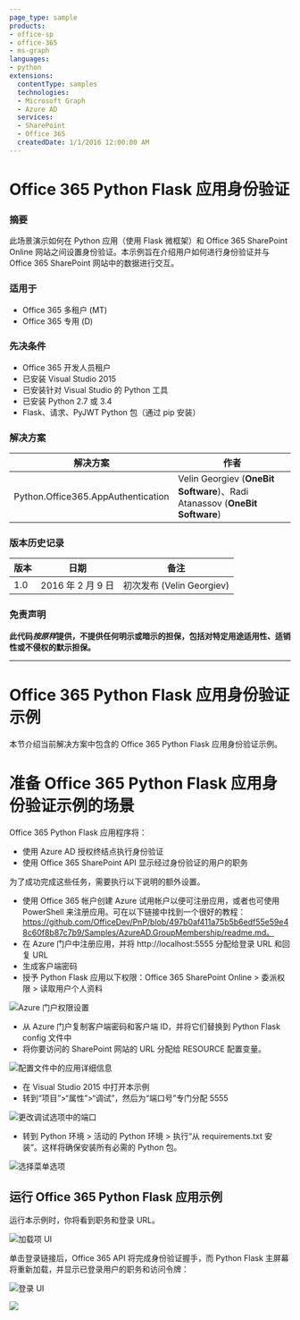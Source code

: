 ```yaml
---
page_type: sample
products:
- office-sp
- office-365
- ms-graph
languages:
- python
extensions:
  contentType: samples
  technologies:
  - Microsoft Graph
  - Azure AD
  services:
  - SharePoint
  - Office 365
  createdDate: 1/1/2016 12:00:00 AM
---
```

# Office 365 Python Flask 应用身份验证 #

### 摘要 ###
此场景演示如何在 Python 应用（使用 Flask 微框架）和 Office 365 SharePoint Online 网站之间设置身份验证。本示例旨在介绍用户如何进行身份验证并与 Office 365 SharePoint 网站中的数据进行交互。

### 适用于 ###
- Office 365 多租户 (MT)
- Office 365 专用 (D)

### 先决条件 ###
- Office 365 开发人员租户
- 已安装 Visual Studio 2015
- 已安装针对 Visual Studio 的 Python 工具
- 已安装 Python 2.7 或 3.4
- Flask、请求、PyJWT Python 包（通过 pip 安装）

### 解决方案 ###
解决方案 | 作者 
---------|---------- 
Python.Office365.AppAuthentication | Velin Georgiev (**OneBit Software**)、Radi Atanassov (**OneBit Software**)

### 版本历史记录 ###
版本 | 日期 | 备注 
---------| -----| -------- 
1.0 | 2016 年 2 月 9 日 | 初次发布 (Velin Georgiev)

### 免责声明 ###
**此代码*按原样*提供，不提供任何明示或暗示的担保，包括对特定用途适用性、适销性或不侵权的默示担保。**

----------

# Office 365 Python Flask 应用身份验证示例 #
本节介绍当前解决方案中包含的 Office 365 Python Flask 应用身份验证示例。

# 准备 Office 365 Python Flask 应用身份验证示例的场景 #
Office 365 Python Flask 应用程序将：

- 使用 Azure AD 授权终结点执行身份验证
- 使用 Office 365 SharePoint API 显示经过身份验证的用户的职务

为了成功完成这些任务，需要执行以下说明的额外设置。 

- 使用 Office 365 帐户创建 Azure 试用帐户以便可注册应用，或者也可使用 PowerShell 来注册应用。可在以下链接中找到一个很好的教程：https://github.com/OfficeDev/PnP/blob/497b0af411a75b5b6edf55e59e48c60f8b87c7b9/Samples/AzureAD.GroupMembership/readme.md。
- 在 Azure 门户中注册应用，并将 http://localhost:5555 分配给登录 URL 和回复 URL
- 生成客户端密码
- 授予 Python Flask 应用以下权限：Office 365 SharePoint Online > 委派权限 > 读取用户个人资料

![Azure 门户权限设置](https://lh3.googleusercontent.com/-LxhYrbik6LQ/VrnZD-0Uf0I/AAAAAAAACaQ/jsUjHDQlmd4/s732-Ic42/office365-python-app2.PNG)

- 从 Azure 门户复制客户端密码和客户端 ID，并将它们替换到 Python Flask config 文件中
- 将你要访问的 SharePoint 网站的 URL 分配给 RESOURCE 配置变量。

![配置文件中的应用详细信息](https://lh3.googleusercontent.com/-ETtW5MBuOcA/VrnZDQBAxQI/AAAAAAAACaY/ppp4My1JTlE/s616-Ic42/office365-python-app-config.PNG)

- 在 Visual Studio 2015 中打开本示例
- 转到“项目”>“属性”>“调试”，然后为“端口号”专门分配 5555

![更改调试选项中的端口](https://lh3.googleusercontent.com/-M3upxeCKBN0/VrnZDSHnDoI/AAAAAAAACaA/BF4CTeKlUMs/s426-Ic42/office365-python-app-vs-config.PNG)

- 转到 Python 环境 > 活动的 Python 环境 > 执行“从 requirements.txt 安装”。这样将确保安装所有必需的 Python 包。

![选择菜单选项](https://lh3.googleusercontent.com/-At6Smrxg9DQ/VrnZD6KMvfI/AAAAAAAACaM/gcgJUATPigE/s479-Ic42/office365-python-packages.png)

## 运行 Office 365 Python Flask 应用示例 ##
运行本示例时，你将看到职务和登录 URL。

![加载项 UI](https://lh3.googleusercontent.com/-GDdAcmYylZE/VrnZD8sVGwI/AAAAAAAACaI/1gB0jvULLBo/s438-Ic42/office365-python-app.PNG)


单击登录链接后，Office 365 API 将完成身份验证握手，而 Python Flask 主屏幕将重新加载，并显示已登录用户的职务和访问令牌：

![登录 UI](https://lh3.googleusercontent.com/-44rsAE2uGFQ/VrnZDdJAseI/AAAAAAAACaE/70N8UX8ErIk/s569-Ic42/office365-python-app-result.PNG)

<img src="https://telemetry.sharepointpnp.com/pnp/samples/Provisioning.Office365.AppAuthentication" />